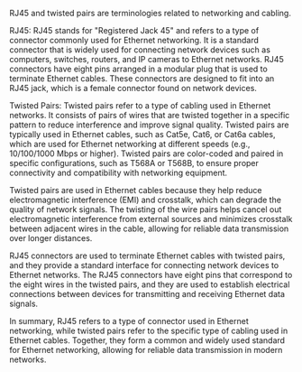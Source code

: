 RJ45 and twisted pairs are terminologies related to networking and cabling.

RJ45: RJ45 stands for "Registered Jack 45" and refers to a type of connector commonly used for Ethernet networking. It is a standard connector that is widely used for connecting network devices such as computers, switches, routers, and IP cameras to Ethernet networks. RJ45 connectors have eight pins arranged in a modular plug that is used to terminate Ethernet cables. These connectors are designed to fit into an RJ45 jack, which is a female connector found on network devices.

Twisted Pairs: Twisted pairs refer to a type of cabling used in Ethernet networks. It consists of pairs of wires that are twisted together in a specific pattern to reduce interference and improve signal quality. Twisted pairs are typically used in Ethernet cables, such as Cat5e, Cat6, or Cat6a cables, which are used for Ethernet networking at different speeds (e.g., 10/100/1000 Mbps or higher). Twisted pairs are color-coded and paired in specific configurations, such as T568A or T568B, to ensure proper connectivity and compatibility with networking equipment.

Twisted pairs are used in Ethernet cables because they help reduce electromagnetic interference (EMI) and crosstalk, which can degrade the quality of network signals. The twisting of the wire pairs helps cancel out electromagnetic interference from external sources and minimizes crosstalk between adjacent wires in the cable, allowing for reliable data transmission over longer distances.

RJ45 connectors are used to terminate Ethernet cables with twisted pairs, and they provide a standard interface for connecting network devices to Ethernet networks. The RJ45 connectors have eight pins that correspond to the eight wires in the twisted pairs, and they are used to establish electrical connections between devices for transmitting and receiving Ethernet data signals.

In summary, RJ45 refers to a type of connector used in Ethernet networking, while twisted pairs refer to the specific type of cabling used in Ethernet cables. Together, they form a common and widely used standard for Ethernet networking, allowing for reliable data transmission in modern networks.